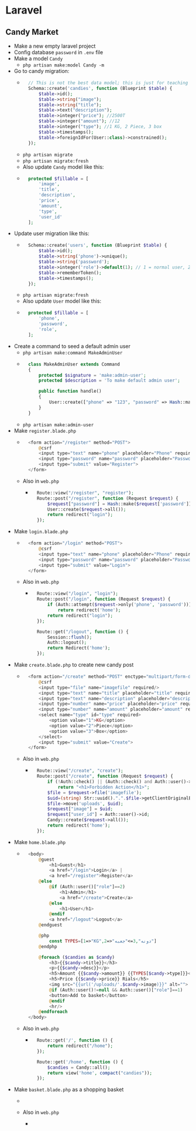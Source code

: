 # Laravel
## Candy Market
- Make a new empty laravel project
- Config database `password` in `.env` file
- Make a model `Candy`
    - `php artisan make:model Candy -m`
- Go to candy migration:
    - ~~~php
        // This is not the best data model; this is just for teaching and learning
        Schema::create('candies', function (Blueprint $table) {
            $table->id();
            $table->string("image");
            $table->string("title");
            $table->text("description");
            $table->integer("price"); //2500T
            $table->integer("amount"); //12
            $table->integer("type"); //1 KG, 2 Piece, 3 box
            $table->timestamps();
            $table->foreignIdFor(User::class)->constrained();
        });
      ~~~
    - `php artisan migrate`
    - `php artisan migrate:fresh`
    - Also update `Candy` model like this:
    - ~~~php
        protected $fillable = [
            'image',
            'title',
            'description',
            'price',
            'amount',
            'type',
            'user_id'
        ];
      ~~~
- Update user migration like this:
    - ~~~php
        Schema::create('users', function (Blueprint $table) {
            $table->id();
            $table->string('phone')->unique();
            $table->string('password');
            $table->integer('role')->default(1); // 1 = normal user, 2 = admin
            $table->rememberToken();
            $table->timestamps();
        });
      ~~~
    - `php artisan migrate:fresh`
    - Also update `User` model like this:
    - ~~~php
        protected $fillable = [
            'phone',
            'password',
            'role',
        ];
      ~~~
- Create a command to seed a default admin user
    - `php artisan make:command MakeAdminUser`
    - ~~~php
        class MakeAdminUser extends Command
        {
            protected $signature = 'make:admin-user';
            protected $description = 'To make default admin user';

            public function handle()
            {
                User::create(["phone" => "123", "password" => Hash::make("123"), "role" => "2"]);
            }
        }
      ~~~
    - `php artisan make:admin-user`
- Make `register.blade.php`
    - ~~~php
        <form action="/register" method="POST">
            @csrf
            <input type="text" name="phone" placeholder="Phone" required/>
            <input type="password" name="password" placeholder="Password" required/>
            <input type="submit" value="Register">
        </form>
      ~~~
    - Also in `web.php`
        - ~~~php
            Route::view("/register", "register");
            Route::post("/register", function (Request $request) {
                $request["password"] = Hash::make($request['password']);
                User::create($request->all());
                return redirect("login");
            });
          ~~~
- Make `login.blade.php`
    - ~~~php
        <form action="/login" method="POST">
            @csrf
            <input type="text" name="phone" placeholder="Phone" required/>
            <input type="password" name="password" placeholder="Password" required/>
            <input type="submit" value="Login">
        </form>
      ~~~
    - Also in `web.php`
        - ~~~php
            Route::view("/login", "login");
            Route::post("/login", function (Request $request) {
                if (Auth::attempt($request->only('phone', 'password')))
                    return redirect('home');
                return redirect("login");
            });

            Route::get("/logout", function () {
                Session::flush();
                Auth::logout();
                return Redirect('home');
            });
          ~~~
- Make `create.blade.php` to create new candy post
    - ~~~php
        <form action="/create" method="POST" enctype="multipart/form-data">
            @csrf
            <input type="file" name="imagefile" required/>
            <input type="text" name="title" placeholder="title" required/>
            <input type="text" name="description" placeholder="description" required/>
            <input type="number" name="price" placeholder="price" required/>
            <input type="number" name="amount" placeholder="amount" required/>
            <select name="type" id="type" required>
                <option value="1">KG</option>
                <option value="2">Piece</option>
                <option value="3">Box</option>
            </select>
            <input type="submit" value="Create">
        </form>
      ~~~
    - Also in `web.php`
        - ~~~php
            Route::view("/create", "create");
            Route::post("/create", function (Request $request) {
                if (!Auth::check() || (Auth::check() and Auth::user()->role != 2))
                    return "<h1>Forbidden Action</h1>";
                $file = $request->file('imagefile');
                $uid=(string) Str::uuid().".".$file->getClientOriginalExtension();
                $file->move('uploads', $uid);
                $request["image"] = $uid;
                $request["user_id"] = Auth::user()->id;
                Candy::create($request->all());
                return redirect('home');
            });
          ~~~
- Make `home.blade.php`
    - ~~~php
        <body>
            @guest
                <h1>Guest</h1>
                <a href="/login">Login</a> | 
                <a href="/register">Register</a>
            @else
                @if (Auth::user()["role"]==2)
                    <h1>Admin</h1>
                    <a href="/create">Create</a>
                @else
                    <h1>User</h1>
                @endif
                <a href="/logout">Logout</a>
            @endguest

            @php
                const TYPES=[1=>"KG",2=>"دونه",3=>"جعبه"]   
            @endphp

            @foreach ($candies as $candy)
                <h3>{{$candy->title}}</h3>
                <p>{{$candy->desc}}</p>
                <h5>Amount {{$candy->amount}} {{TYPES[$candy->type]}}</h5>
                <h5>Price {{$candy->price}} Rials</h5>
                <img src="{{url('/uploads/'.$candy->image)}}" alt="">
                @if (Auth::user()!=null && Auth::user()["role"]==1)
                <button>Add to basket</button>
                @endif
                <hr/>
            @endforeach
        </body>
      ~~~
    - Also in `web.php`
        - ~~~php
            Route::get('/', function () {
                return redirect("/home");
            });

            Route::get('/home', function () {
                $candies = Candy::all();
                return view('home', compact("candies"));
            });
          ~~~
- Make `basket.blade.php` as a shopping basket
    - ~~~php

      ~~~
    - Also in `web.php`
        - ~~~php

          ~~~